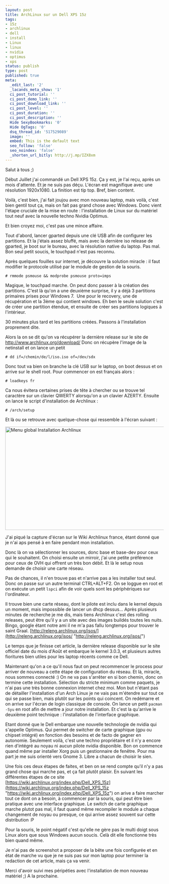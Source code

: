 ```yaml
---
layout: post
title: ArchLinux sur un Dell XPS 15z
tags:
- 15z
- archlinux
- dell
- install
- Linux
- linux
- nvidia
- optimus
- xps
status: publish
type: post
published: true
meta:
  _edit_last: '2'
  _lacands_meta_show: '1'
  ci_post_tutorial: ''
  ci_post_demo_link: ''
  ci_post_download_link: ''
  ci_post_level: ''
  ci_post_duration: ''
  ci_post_description: ''
  Hide SexyBookmarks: '0'
  Hide OgTags: '0'
  dsq_thread_id: '517529089'
  image: ''
  embed: This is the default text
  seo_follow: 'false'
  seo_noindex: 'false'
  _shorten_url_bitly: http://j.mp/IZX8xm
---
```

Salut à tous ;)

Début Juillet j'ai commandé un Dell XPS 15z. Ça y est, je l'ai reçu, après un mois d'attente. Et je ne suis pas déçu. L'écran est magnifique avec une résolution 1920x1080. La finition est tip top. Bref, bien content.

Voilà, c'est bien, j'ai fait joujou avec mon nouveau laptop, mais voilà, c'est bien gentil tout ça, mais on fait pas grand chose avec Windows.
Donc vient l'étape cruciale de la mise en route : l'installation de Linux sur du matériel tout neuf avec la nouvelle techno Nvidia Optimus.

Et bien croyez moi, c'est pas une mince affaire.

Tout d'abord, lancer gparted depuis une clé USB afin de configurer les partitions. Et la j'étais assez bluffé, mais avec la dernière iso release de gparted, je boot sur le bureau, avec la résolution native du laptop. Pas mal. Bon seul petit soucis, le touchpad n'est pas reconnu.

Après quelques fouilles sur internet, je découvre la solution miracle : il faut modifier le protocole utilisé par le module de gestion de la souris.

`# rmmode psmouse && modprobe psmouse proto=imps`

Magique, le touchpad marche. On peut donc passer à la création des partitions. C'est là qu'on a une deuxième surprise, il y a déjà 3 partitions primaires prises pour Windows 7.  Une pour le recovery, une de récupération et la 3ème qui contient windows. Eh ben le seule solution c'est de créer une partition étendue, et ensuite de créer ses partitions logiques à l'intérieur.

30 minutes plus tard et les partitions créées. Passons à l'installation proprement dite.

Alors la on se dit qu'on va récupérer la dernière release sur le site de http://www.archlinux.org/download/
Donc on récupère l'image de la netinstall et on lance un petit

`# dd if=/chemin/de/l/iso.iso of=/dev/sdx`

Donc tout va bien on branche la clé USB sur le laptop, on boot dessus et on arrive sur le shell root. Pour commencer on est français alors :

`# loadkeys fr`

Ca nous évitera certaines prises de tête à chercher ou se trouve tel caractère sur un clavier QWERTY alorsqu'on a un clavier AZERTY. Ensuite on lance le script d'installation de Archlinux :

`# /arch/setup`

Et là ou se retrouve avec quelque-chose qui ressemble à l'écran suivant :

<img class="alignnone" title="Menu global Installation Archlinux" src="http://wiki.archlinux.fr/images/8/81/06_global_menu.jpg" alt="Menu global Installation Archlinux" width="582" height="328" />

J'ai piqué la capture d'écran sur le Wiki Archlinux france, étant donné que je n'ai aps pensé à en faire pendant mon installation.

Donc là on va sélectionner les sources, donc base et base-dev pour ceux qui le souhaitent. On choisi ensuite un mirroir, j'ai une petite préférence pour ceux de OVH qui offrent un très bon débit. Et là le setup nous demande de choisir une carte réseau.

Pas de chances, il n'en trouve pas et n'arrive pas a les installer tout seul. Donc on passe sur un autre terminal CTRL+ALT+F2. On se loggue en root et on exécute un petit `lspci` afin de voir quels sont les périphériques sur l'ordinateur.

Il trouve bien une carte réseau, dont le pilote est inclu dans le kernel depuis un moment, mais impossible de lancer un dhcp dessus... Après plusieurs minutes de recherche je me dis, mais tiens Archlinux c'est des rolling releases, peut être qu'il y a un site avec des images buildés toutes les nuits. Bingo, google étant notre ami il ne m'a pas fallu longtemps pour trouver le saint Graal. [http://releng.archlinux.org/isos/](http://releng.archlinux.org/isos/ "http://releng.archlinux.org/isos/")

Le temps que je finisse cet article, la dernière release disponible sur le site officiel date du mois d'Août et embarque le kernel 3.0.3, et plusieurs autres fioritures bien utiles pour les laptop récents comme ce Dell.

Maintenant qu'on a ce qu'il nous faut on peut recommencer le process pour arriver de nouveau a cette étape de configuration du réseau. Et là, miracle, nous sommes connecté :) On ne va pas s'arrêter en si bon chemin, donc on termine cette installation. Sélection du stricte minimum comme paquets, je n'ai pas une très bonne connexion internet chez moi. Mon but n'étant pas de détailler l'installation d'un Arch Linux je ne vais pas m'étendre sur tout ce qui se passe bien, mais plutôt sur les points qui coincent. On redémarre et on arrive sur l'écran de login classique de console. On lance un petit `pacman -Syu` en root afin de mettre a jour notre installation. Et c'est la qu'arrive le deuxième point technique : l'installation de l'interface graphique.

Etant donné que le Dell embarque une nouvelle technologie de nvidia qui s'appelle Optimus. Qui permet de switcher de carte graphique (gpu ou chipset intégré) en fonction des besoins et de facto de gagner en autonomie. Seulement voilà, c'est une techno propriétaire et il n'y a encore rien d'intégré au noyau ni aucun pilote nvidia disponible. Bon on commence quand même par installer Xorg puis un gestionnaire de fenêtre. Pour ma part je me suis orienté vers Gnome 3. Libre a chacun de choisir le sien.

Une fois ces deux étapes de faites, et ben on se rend compte qu'il n'y a pas grand chose qui marche pas, et ça fait plutôt plaisir. En suivant les différentes étapes de ce site [https://wiki.archlinux.org/index.php/Dell_XPS_15z](https://wiki.archlinux.org/index.php/Dell_XPS_15z "https://wiki.archlinux.org/index.php/Dell_XPS_15z") on arive a faire marcher tout ce dont on a besoin, à commencer par la souris, qui peut être bien pratique avec une interface graphique. Le switch de carte graphique marche plutot pas mal, il faut quand même recompiler le module a chaque changement de noyau ou presque, ce qui arrive assez souvent sur cette distribution :P

Pour la souris, le point négatif c'est qu'elle ne gère pas le multi doigt sous Linux alors que sous Windows aucun soucis. Celà dit elle fonctionne très bien quand même.

Je n'ai pas de screenshot a proposer de la bête une fois configurée et en état de marche vu que je ne suis pas sur mon laptop pour terminer la redaction de cet article, mais ça va venir.

Merci d'avoir suivi mes péripéties avec l'installation de mon nouveau matériel ;) A la prochaine.
